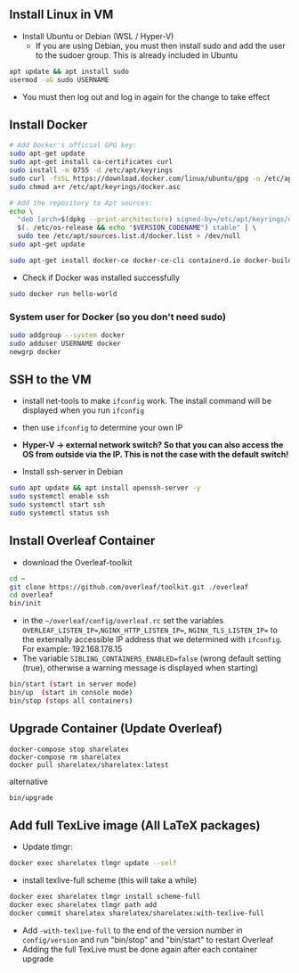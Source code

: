 ## Install Linux in VM

- Install Ubuntu or Debian (WSL / Hyper-V)
	- If you are using Debian, you must then install sudo and add the user to the sudoer group. This is already included in Ubuntu

```bash
apt update && apt install sudo
usermod -aG sudo USERNAME
```
- You must then log out and log in again for the change to take effect

## Install Docker

```bash
# Add Docker's official GPG key:
sudo apt-get update
sudo apt-get install ca-certificates curl
sudo install -m 0755 -d /etc/apt/keyrings
sudo curl -fsSL https://download.docker.com/linux/ubuntu/gpg -o /etc/apt/keyrings/docker.asc
sudo chmod a+r /etc/apt/keyrings/docker.asc

# Add the repository to Apt sources:
echo \
  "deb [arch=$(dpkg --print-architecture) signed-by=/etc/apt/keyrings/docker.asc] https://download.docker.com/linux/ubuntu \
  $(. /etc/os-release && echo "$VERSION_CODENAME") stable" | \
  sudo tee /etc/apt/sources.list.d/docker.list > /dev/null
sudo apt-get update
```

```bash
sudo apt-get install docker-ce docker-ce-cli containerd.io docker-buildx-plugin docker-compose-plugin
```

- Check if Docker was installed successfully
```bash
sudo docker run hello-world
```

### System user for Docker (so you don't need sudo)

```bash
sudo addgroup --system docker
sudo adduser USERNAME docker
newgrp docker
```

## SSH to the VM

- install net-tools to make `ifconfig` work. The install command will be displayed when you run `ifconfig`
- then use `ifconfig` to determine your own IP
- **Hyper-V → external network switch? So that you can also access the OS from outside via the IP. This is not the case with the default switch!**

- Install ssh-server in Debian
```bash
sudo apt update && apt install openssh-server -y
sudo systemctl enable ssh
sudo systemctl start ssh
sudo systemctl status ssh
```

## Install Overleaf Container

- download the Overleaf-toolkit
```bash
cd ~
git clone https://github.com/overleaf/toolkit.git ./overleaf
cd overleaf
bin/init
```

- in the `~/overleaf/config/overleaf.rc` set the variables `OVERLEAF_LISTEN_IP=`,`NGINX_HTTP_LISTEN_IP=`, `NGINX_TLS_LISTEN_IP=` to the externally accessible IP address that we determined with `ifconfig`. For example: 192.168.178.15
- The variable `SIBLING_CONTAINERS_ENABLED=false` (wrong default setting (true), otherwise a warning message is displayed when starting)
```bash
bin/start (start in server mode)
bin/up  (start in console mode)
bin/stop (stops all containers)
```


## Upgrade Container (Update Overleaf)
```
docker-compose stop sharelatex
docker-compose rm sharelatex
docker pull sharelatex/sharelatex:latest
```
alternative
```bash
bin/upgrade
```

## Add full TexLive image (All LaTeX packages)

- Update tlmgr: 
```bash
docker exec sharelatex tlmgr update --self
```

- install texlive-full scheme (this will take a while)
```bash
docker exec sharelatex tlmgr install scheme-full
docker exec sharelatex tlmgr path add
docker commit sharelatex sharelatex/sharelatex:with-texlive-full
```

- Add `-with-texlive-full` to the end of the version number in `config/version` and run "bin/stop" and "bin/start" to restart Overleaf
- Adding the full TexLive must be done again after each container upgrade
